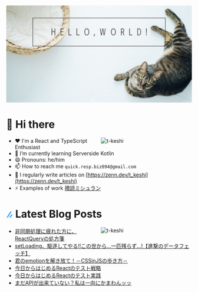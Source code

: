 ![hello-world](./image/hello-world.png)

# 👋 Hi there

<p><img align="right" width="49%" src="https://github-readme-stats.vercel.app/api?username=t-keshi&show_icons=true&locale=en" alt="t-keshi" /></p>

- ❤️ I'm a React and TypeScript Enthusiast
- 🌱 I’m currently learning Serverside Kotlin
- 😄 Pronouns: he/him
- 📫 How to reach me `quick.resp.biz094@gmail.com`
- 📝 I regularly write articles on [https://zenn.dev/t_keshi](https://zenn.dev/t_keshi)
- ⚡️ Examples of work [積読ミシュラン](https://tsundoku-michelin.vercel.app/books-list/1)

# ![zenn](./icon/zenn.png) Latest Blog Posts

<p><img align="right" width="49%" src="https://github-readme-stats.vercel.app/api/top-langs?username=t-keshi&show_icons=true&locale=en&layout=compact" alt="t-keshi" /></p>

<!-- BLOG-POST-LIST:START -->
- [非同期処理に疲れた方に、ReactQueryの処方箋](https://zenn.dev/t_keshi/articles/react-query-prescription)
- [setLoading、駆逐してやる!!この世から...一匹残らず...!【進撃のデータフェッチ】](https://zenn.dev/t_keshi/articles/attack-on-react-query)
- [君のemotionを解き放て！－CSSinJSの歩き方－](https://zenn.dev/t_keshi/articles/emotional-usage-of-emotion)
- [今日からはじめるReactのテスト戦略](https://zenn.dev/t_keshi/articles/react-test-rule)
- [今日からはじめるReactのテスト実践](https://zenn.dev/t_keshi/articles/react-test-practice)
- [まだAPIが出来ていない？私は一向にかまわんッッ](https://zenn.dev/t_keshi/articles/ok-ihave-mockapi)
<!-- BLOG-POST-LIST:END -->